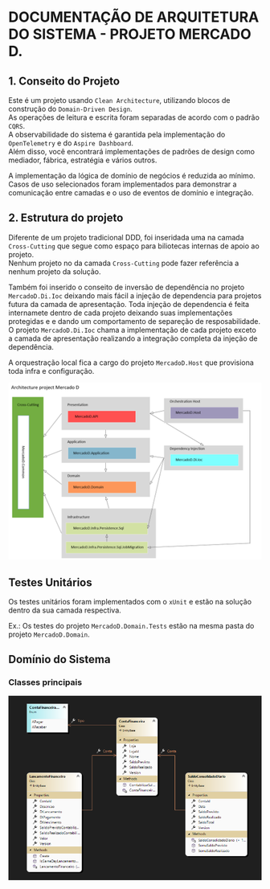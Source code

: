 # DOCUMENTAÇÃO DE ARQUITETURA DO SISTEMA - PROJETO MERCADO D.

## 1. Conseito do Projeto

Este é um projeto usando `Clean Architecture`, utilizando blocos de construção do `Domain-Driven Design`. \
As operações de leitura e escrita foram separadas de acordo com o padrão `CQRS`. \
A observabilidade do sistema é garantida pela implementação do `OpenTelemetry` e do `Aspire Dashboard`. \
Além disso, você encontrará implementações de padrões de design como mediador, fábrica, estratégia e vários outros. 

A implementação da lógica de domínio de negócios é reduzida ao mínimo. \
Casos de uso selecionados foram implementados para demonstrar a comunicação entre camadas e o uso de eventos de domínio e integração.

## 2. Estrutura do projeto

Diferente de um projeto tradicional DDD, foi inseridada uma na camada `Cross-Cutting` que segue como espaço para 
biliotecas internas de apoio ao projeto. \
Nenhum projeto no da camada `Cross-Cutting` pode fazer referência a nenhum projeto da solução.

Também foi inserido o conseito de inversão de dependência no projeto `MercadoD.Di.Ioc` deixando mais fácil a injeção de 
dependencia para projetos futura da camada de apresentação.
Toda injeção de dependencia é feita internamete dentro de cada projeto deixando suas implementações protegidas e
e dando um comportamento de separeção de resposabilidade. \
O projeto `MercadoD.Di.Ioc` chama a implementação de cada projeto exceto a camada de apresentação realizando 
a integração completa da injeção de dependência.

A orquestração local fica a cargo do projeto `MercadoD.Host` que provisiona toda infra e configuração.

![Diagrama de Arquitetura](ArcMercadoD.png)

## Testes Unitários

Os testes unitários foram implementados com o `xUnit` e estão na solução dentro da sua camada respectiva.

Ex.: Os testes do projeto `MercadoD.Domain.Tests` estão na mesma pasta do projeto `MercadoD.Domain`.

## Domínio do Sistema

### Classes principais

![Domínio Classes principais](ClassesPrincipaisDominio.png)
